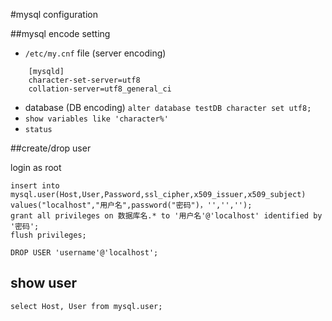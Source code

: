 #mysql configuration

##mysql encode setting

*  `/etc/my.cnf` file (server encoding)

```
	[mysqld]
	character-set-server=utf8
	collation-server=utf8_general_ci
```

* database (DB encoding)
	`alter database testDB character set utf8;`
* `show variables like 'character%'`
* `status`

##create/drop user

login as root

```
insert into mysql.user(Host,User,Password,ssl_cipher,x509_issuer,x509_subject) values("localhost","用户名",password("密码")，'','','');
grant all privileges on 数据库名.* to '用户名'@'localhost' identified by '密码';
flush privileges;
```

`DROP USER 'username'@'localhost';` 

## show user

`select Host, User from mysql.user;`

